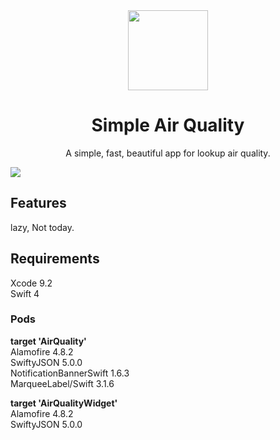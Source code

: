 
<div align="center">
  
<img src="https://raw.githubusercontent.com/MrNegativeTW/simpleAirQuality_ios/master/icon.png" width="128" height="128">
  
# Simple Air Quality

A simple, fast, beautiful app for lookup air quality.

</div>

![](https://img.shields.io/badge/Platform-ios-green.svg?style=flat-square)

## Features
lazy, Not today.

## Requirements
Xcode 9.2 <br>
Swift 4 <br>

### Pods
**target 'AirQuality'** <br>
Alamofire 4.8.2<br>
SwiftyJSON 5.0.0<br>
NotificationBannerSwift 1.6.3<br>
MarqueeLabel/Swift 3.1.6<br>

**target 'AirQualityWidget'** <br>
Alamofire 4.8.2<br>
SwiftyJSON 5.0.0<br>

